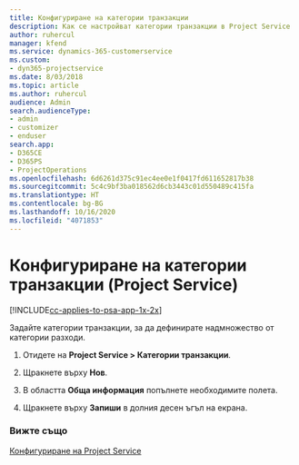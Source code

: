 ```yaml
---
title: Конфигуриране на категории транзакции
description: Как се настройват категории транзакции в Project Service
author: ruhercul
manager: kfend
ms.service: dynamics-365-customerservice
ms.custom:
- dyn365-projectservice
ms.date: 8/03/2018
ms.topic: article
ms.author: ruhercul
audience: Admin
search.audienceType:
- admin
- customizer
- enduser
search.app:
- D365CE
- D365PS
- ProjectOperations
ms.openlocfilehash: 6d6261d375c91ec4ee0e1f0417fd611652817b38
ms.sourcegitcommit: 5c4c9bf3ba018562d6cb3443c01d550489c415fa
ms.translationtype: HT
ms.contentlocale: bg-BG
ms.lasthandoff: 10/16/2020
ms.locfileid: "4071853"
---
```

# <a name="configure-transaction-categories-project-service"></a>Конфигуриране на категории транзакции (Project Service)

[!INCLUDE[cc-applies-to-psa-app-1x-2x](../includes/cc-applies-to-psa-app-1x-2x.md)]

Задайте категории транзакции, за да дефинирате надмножество от категории разходи.  
  
1.  Отидете на **Project Service > Категории транзакции**.  
  
2.  Щракнете върху **Нов**.  
  
3.  В областта **Обща информация** попълнете необходимите полета.  
  
4.  Щракнете върху **Запиши** в долния десен ъгъл на екрана.  
  
### <a name="see-also"></a>Вижте също  
 [Конфигуриране на Project Service](../psa/configure.md)
